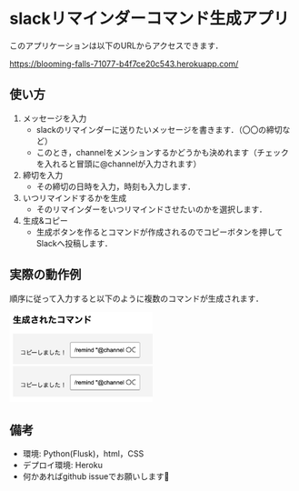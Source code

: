 # slackリマインダーコマンド生成アプリ

このアプリケーションは以下のURLからアクセスできます．

https://blooming-falls-71077-b4f7ce20c543.herokuapp.com/


## 使い方
1. メッセージを入力    
    - slackのリマインダーに送りたいメッセージを書きます．（〇〇の締切など）
    - このとき，channelをメンションするかどうかも決めれます（チェックを入れると冒頭に@channelが入力されます）
2. 締切を入力
    - その締切の日時を入力，時刻も入力します．
3. いつリマインドするかを生成
    - そのリマインダーをいつリマインドさせたいのかを選択します．
4. 生成&コピー
    - 生成ボタンを作るとコマンドが作成されるのでコピーボタンを押してSlackへ投稿します．

## 実際の動作例
順序に従って入力すると以下のように複数のコマンドが生成されます．

<img src="fig/output_ex.png" width="50%">

## 備考
- 環境: Python(Flusk)，html，CSS
- デプロイ環境: Heroku
- 何かあればgithub issueでお願いします🙏